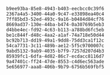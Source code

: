 
                b9ee93ba-85e8-4943-b403-eecbcc0c39f6
                2367a4a5-3400-44a0-9c47-e33898ea40c4
                7ff85bd3-52ed-493c-9a16-b0484d84cf76
                8669ad37-130e-44ba-b474-0a30769b5eb3
                d4bbe4ec-fd92-4c63-b113-a788bd6fc5eb
                be1c844f-d48c-4aa2-a1af-74a718e50d44
                bc92b713-dd19-49a1-9dd8-75dd3ca1f12c
                54ca7731-3c11-489b-ae12-5f5c9700007c
                9abd5132-9ab9-4035-b7f9-7257d207d4b3
                85939fc1-6dfa-4d82-86c7-ecdacc8116d7
                9a47401c-ff24-47de-8553-c4d6ec563ade
                5e656977-aaa8-406b-9b79-6756b569fbf5
                